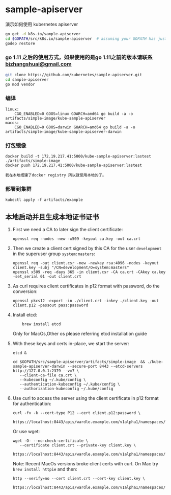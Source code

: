 # sample-apiserver

演示如何使用 kubernetes apiserver 



```sh
go get -d k8s.io/sample-apiserver
cd $GOPATH/src/k8s.io/sample-apiserver  # assuming your GOPATH has just one entry
godep restore
```

### go 1.11 之后的使用方式，如果使用的是go 1.11之前的版本请联系 bjzhangshuai@gmail.com


```sh
git clone https://github.com/kubernetes/sample-apiserver.git
cd sample-apiserver
go mod vendor
```

### 编译

```
linux:
    CGO_ENABLED=0 GOOS=linux GOARCH=amd64 go build -a -o artifacts/simple-image/kube-sample-apiserver
macos:
    CGO_ENABLED=0 GOOS=darwin GOARCH=amd64 go build -a -o artifacts/simple-image/kube-sample-apiserver-darwin
```

### 打包镜像

```
docker build -t 172.19.217.41:5000/kube-sample-apiserver:lastest ./artifacts/simple-image
docker push 172.19.217.41:5000/kube-sample-apiserver:lastest

我在本地搭建了docker registry 所以就使用本地的了。
```

### 部署到集群

```
kubectl apply -f artifacts/example
```

## 本地启动并且生成本地证书证书

1. First we need a CA to later sign the client certificate:

   ``` shell
   openssl req -nodes -new -x509 -keyout ca.key -out ca.crt
   ```

2. Then we create a client cert signed by this CA for the user `development` in the superuser group
   `system:masters`:

   ``` shell
   openssl req -out client.csr -new -newkey rsa:4096 -nodes -keyout client.key -subj "/CN=development/O=system:masters"
   openssl x509 -req -days 365 -in client.csr -CA ca.crt -CAkey ca.key -set_serial 01 -out client.crt
   ```

3. As curl requires client certificates in p12 format with password, do the conversion:

   ``` shell
   openssl pkcs12 -export -in ./client.crt -inkey ./client.key -out client.p12 -passout pass:password
   ```
   
4. Install etcd:
    ``` shell
        brew install etcd
    ```
   Only for MacOs,Other os please referring etcd installation guide

4. With these keys and certs in-place, we start the server:

   ``` shell
   etcd &
   
   cd $GOPATH/src/sample-apiserver/artifacts/simple-image  && ./kube-sample-apiserver-darwin --secure-port 8443 --etcd-servers http://127.0.0.1:2379 --v=7 \
      --client-ca-file ca.crt \
      --kubeconfig ~/.kube/config \
      --authentication-kubeconfig ~/.kube/config \
      --authorization-kubeconfig ~/.kube/config
   ```


5. Use curl to access the server using the client certificate in p12 format for authentication:

   ``` shell
   curl -fv -k --cert-type P12 --cert client.p12:password \
      https://localhost:8443/apis/wardle.example.com/v1alpha1/namespaces/default/flunders
   ```

   Or use wget:
   ``` shell
   wget -O- --no-check-certificate \
      --certificate client.crt --private-key client.key \
      https://localhost:8443/apis/wardle.example.com/v1alpha1/namespaces/default/flunders
   ```

   Note: Recent MacOs versions broke client certs with curl. On Mac try `brew install httpie` and then:

   ``` shell
   http --verify=no --cert client.crt --cert-key client.key \
      https://localhost:8443/apis/wardle.example.com/v1alpha1/namespaces/default/flunders
   ```
